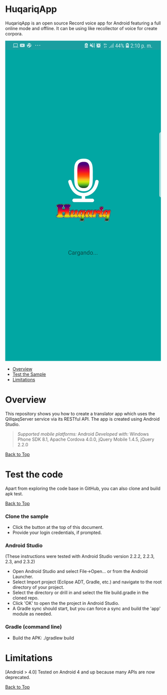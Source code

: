# HuqariqApp


HuqariqApp is an open source Record voice app for Android featuring a full online mode and offline. It can be using like recollector of voice for create corpora.

![screenshot](images/1.jpg)




<a id="top"></a>
* [Overview](#overview)
* [Test the Sample](#test-the-sample)
* [Limitations](#limitations)

# Overview

This repository shows you how to create a translator app which uses the QillqaqServer service via its RESTful API. The app is created using Android Studio.

> *Supported mobile platforms:* Android
> *Developed with:* Windows Phone SDK 8.1, Apache Cordova 4.0.0, jQuery Mobile 1.4.5, jQuery 2.2.0

[Back to Top](#top)


# Test the code

Apart from exploring the code base in GitHub, you can also clone and build apk test.

[Back to Top](#top)

### Clone the sample

*  Click the button at the top of this document.
*  Provide your login credentials, if prompted.

### Android Studio

(These instructions were tested with Android Studio version 2.2.2, 2.2.3, 2.3, and 2.3.2)


*  Open Android Studio and select File->Open... or from the Android Launcher.
*  Select Import project (Eclipse ADT, Gradle, etc.) and navigate to the root directory of your project.
*  Select the directory or drill in and select the file build.gradle in the cloned repo.
*  Click 'OK' to open the the project in Android Studio.
*  A Gradle sync should start, but you can force a sync and build the 'app' module as needed.



### Gradle (command line)

*  Build the APK: ./gradlew build


# Limitations

[Android > 4.0] Tested on Android 4 and up because many APIs are now deprecated.

[Back to Top](#top)

